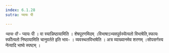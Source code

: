 ```yaml
---
index: 6.1.28
sutra: प्यायः पी

---
```

_प्यायः पी_ - प्यायः पी । वा स्यान्निष्ठायामिति । शेषपूरणमिदम् ।विभाषाऽभ्यवपूर्वस्ये॑त्यतो विभाषेति,स्फायः स्फी॑त्यतो निष्ठायामिति चानुवर्तते इति भाव- । व्यवस्थतविभाषेति । अत्र व्याख्यानमेव शरणम् ।सोपसर्गस्य ने॑त्यादि भाष्ये स्पष्टम् ।